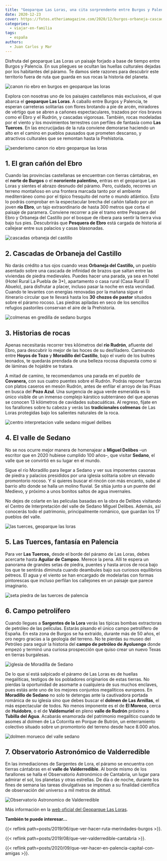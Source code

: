 ```yaml
---
title: "Geoparque Las Loras, una cita sorprendente entre Burgos y Palencia"
date: 2020-12-23
cover: https://fotos.etheriamagazine.com/2020/12/burgos-orbaneja-cascadas.jpg
categories: 
  - viajar-en-familia
tags: 
  - españa
authors: 
  - Juan Carlos y Mar
---
```


Disfruta del geoparque Las Loras un paisaje forjado a base de tiempo entre Burgos y 
Palencia. En sus pliegues se ocultan las huellas culturales dejadas por los habitantes 
del páramo. Te damos siete razones para descubrir este territorio fuera de ruta que 
guarda en sus rocas la historia del planeta. 

![canon rio ebro en burgos en geoparque las loras](https://fotos.etheriamagazine.com/2020/12/Burgos-pesquera-canon-rio-ebro.jpg "Espectacular cañón del río Ebro.")

Explora con nosotras uno de los paisajes castellanos más exclusivos, el que abarca el 
**geoparque Las Loras**. A caballo entre Burgos y Palencia, te esperan carreteras 
solitarias con flores brotando a pie de arcén, miradores de vértigo que se abren a 
cañones espectaculares, trazados por ríos bravos como el Ebro y el Rudrón, y cascadas 
vigorosas. También, rocas modeladas por el viento y los movimientos terrestres con 
perfiles de fantasía como **Las Tuerces**. En las encrucijadas de la ruta conviene 
demorarse haciendo un alto en el camino en pueblos pausados que prometen descanso, y 
atractivos culturales que se remontan hasta la Prehistoria. 

![senderismo canon rio ebro geoparque las loras](https://fotos.etheriamagazine.com/2020/12/burgos-senderismo-canon-ebro.jpg "Senderismo por el cañón del río Ebro.")

## 1\. El gran cañón del Ebro

Cuando las provincias castellanas se encuentran con tierras cántabras, en el **norte de 
Burgos** o el **nororiente palentino,** entras en el geoparque Las Loras y sientes el 
abrazo desnudo del páramo. Pero, cuidado, recorres un terreno montañoso en una frontera 
marcada tanto por el ambiente mediterráneo como por el típico fresquito del norte o 
mundo atlántico. Esto lo podrás comprobar en la espectacular brecha del cañón tallado 
por un joven **río Ebro**, un tajo extraordinario de hasta 300 metros que corta el 
paisaje de paramera. Conviene recorrer a pie el tramo entre Pesquera del Ebro y Orbaneja 
del Castillo por el bosque de ribera para sentir la tierra viva bajo tus pies. 
Descubrirás que **Pesquera de Ebro** está cargada de historia al callejear entre sus 
palacios y casas blasonadas. 

![cascadas orbaneja del castillo](https://fotos.etheriamagazine.com/2020/12/burgos-orbaneja-cascadas.jpg "Cascadas de Orbaneja del Castillo (Burgos).")

## 2\. Cascadas de Orbaneja del Castillo

No darás crédito a tus ojos cuando veas **Orbaneja del Castillo,** un pueblo asentado 
sobre una cascada de infinidad de brazos que saltan entre las viviendas de piedra 
medievales. Puedes hacer una parada, ya sea en hotel (Hotel Rural La Puebla de 3\*), 
apartamento o casa rural (Casa Rural El Abuelo), para disfrutar a placer, incluso pasar 
la noche en esta vecindad. Cuando te levantes con energías renovadas por la mañana sigue 
el itinerario circular que te llevará hasta los **30** **chozos de pastor** situados 
sobre el páramo rocoso. Las piedras apiladas en seco de los sencillos refugios 
pastoriles conservan el aire de la Prehistoria. 

![colmenas en gredilla de sedano burgos](https://fotos.etheriamagazine.com/2020/12/burgo-gredilla-sedano-colmenas.jpg "Colmenas en Gredilla de Sedano.")

## 3\. Historias de rocas

Apenas necesitarás recorrer tres kilómetros del **río Rudrón**, afluente del Ebro, para 
descubrir lo mejor de las hoces de su desfiladero. Caminando entre **Hoyos de Tozo** y 
**Moradillo del Castillo**, bajo el vuelo de los buitres leonados, te quedarás prendada 
de una belleza rocosa dispuesta como si de láminas de hojaldre se tratara. 

A mitad de camino, te recomendamos una parada en el pueblo de **Covanera,** con sus 
cuatro puentes sobre el Rudrón. Podrás reponer fuerzas con platos caseros en mesón 
Rudrón, antes de enfilar el arroyo de las Pisas en busca del **Pozo Azul**. Una 
surgencia de agua verde esmeralda es lo único visible de un inmenso complejo kárstico 
subterráneo del que apenas se conocen 13 kilómetros de cavidades subacuáticas. Al 
regreso, fíjate en los farallones sobre tu cabeza y verás las **tradicionales colmenas** 
de Las Loras protegidas bajo los salientes naturales de la roca. 

![centro interpretacion valle sedano miguel delibes](https://fotos.etheriamagazine.com/2020/12/burgos-valle-sedano-centro-interpretacion-delibes.jpg "Centro de Interpretación del Valle de Sedano 'Miguel Delibes'.")

## 4\. El valle de Sedano

No se nos ocurre mejor manera de homenajear a **Miguel Delibes** –un escritor que en 
2020 hubiese cumplido 100 años–, que visitar **Sedano**, el valle que se convirtió en su 
lugar en el mundo. 

Sigue el río Moradillo para llegar a Sedano y ver sus imponentes casonas de piedra y 
palacios presididos por una iglesia solitaria sobre un elevado promontorio rocoso. Y si 
quieres buscar el rincón con más encanto, sube al barrio alto donde se halla un molino 
fluvial. Se sitúa junto a un puente del Medievo, y próximo a unos bonitos saltos de agua 
invernales. 

No dejes de colarte en las películas basadas en la obra de Delibes visitando el Centro 
de Interpretación del valle de Sedano Miguel Delibes. Además, así conocerás todo el 
patrimonio, principalmente románico, que guardan los 17 pueblos del valle. 

![las tuerces, geoparque las loras](https://fotos.etheriamagazine.com/2020/12/palencia-piedras-las-tuerces.jpg "Las Tuerces, visita imprescindible en Palencia.")

## 5\. Las Tuerces, fantasía en Palencia

Para ver **Las Tuerces,** desde el borde del páramo de Las Loras, debes acercarte hasta 
**Aguilar de Campoo**. Merece la pena. Allí te espera un panorama de grandes setas de 
piedra, puentes y hasta arcos de roca bajo los que te sentirás diminuta cuando deambules 
bajo sus curiosos equilibrios pétreos. El agua y el viento se han encargado de 
modelarlas con formas pintorescas que incluso perfilan los callejones en un paisaje que 
parece imaginario. 

![seta piedra de las tuerces de palencia](https://fotos.etheriamagazine.com/2020/12/palencia-las-tuerces.jpg "Seta de piedra en Las Tuerces (Palencia).")

## 6\. Campo petrolífero

Cuando llegues a **Sargentes de la Lora** verás las típicas bombas extractoras de 
petróleo de las películas. Estarás pisando el único campo petrolífero de España. En esta 
zona de Burgos se ha extraído, durante más de 50 años, el oro negro gracias a la 
geología del terreno. No te pierdas su museo del Petróleo para seguir la historia del 
**campo de petróleo de Ayoluengo** donde empezó y terminó una curiosa prospección que 
quiso crear un nuevo Texas en tierras burgalesas. 

![iglesia de Moradilla de Sedano](https://fotos.etheriamagazine.com/2020/12/burgos-moradillo-sedano-iglesia-san-esteban.jpg "Detalle del capitel de la iglesia de Moradilla de Sedano.")

De lo que sí está salpicado el páramo de Las Loras es de huellas megalíticas, testigos 
de los pobladores originarios de estas tierras. No pierdas la oportunidad de asomarte a 
cualquiera de sus muchos enclaves, pues estás ante uno de los mejores conjuntos 
megalíticos europeos. En **Moradillo de Sedano** no solo te detengas ante la cautivadora 
portada románica de su iglesia sino que debes buscar el **dolmen de Las Arnillas**, el 
más espectacular de todos. No menos imponente es el de **El Moreco**, cerca de 
**Huidobro**, o el de **Valdemuriel** en pleno **valle de Rudrón** próximo a **Tubilla 
del Agua**. Acabarás enamorada del patrimonio megalítico cuando te asomes al dolmen de 
La Cotorrita en Porque de Butrón, un enterramiento colectivo situado sobre un 
promontorio del terreno desde hace 8.000 años. 

![dolmen morueco del valle sedano](https://fotos.etheriamagazine.com/2020/12/burgos-valle-sedano-dolmen-el-moreco.jpg "Dolmen El Moreco, en el Valle de Sedano.")

## 7\. Observatorio Astronómico de Valderredible

En las inmediaciones de Sargentes de Lora, el páramo se encuentra con tierras cántabras 
en el **valle de Valderredible**. Al borde mismo de los farallones se halla el 
Observatorio Astronómico de Cantabria, un lugar para admirar el sol, los planetas y 
otras estrellas. De día o de noche, durante los fines de semana las tareas divulgativas 
se imponen a su finalidad científica de observación del universo a mil metros de 
altitud. 

![Observatorio Astronomico de Valderredible](https://fotos.etheriamagazine.com/2020/12/observatorio-valderredible.jpg "Observatorio Astronómico de Valderredible (Cantabria).")

Más información en la [web oficial del Geoparque Las 
Loras](http://geoparquelasloras.es/). 

**También te puede interesar...** 

{{< reflink path=posts/2019/06/que-ver-hacer-ruta-merindades-burgos >}}. 

{{< reflink path=posts/2019/08/que-ver-valderredible-cantabria >}}. 

{{< reflink path=posts/2020/09/que-ver-hacer-en-palencia-capital-con-amigas >}}.
